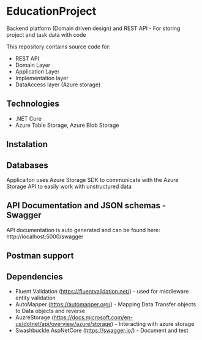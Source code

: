 # EducationProject
Backend platform (Domain driven design) and REST API - For storing project and task data with code

This repository contains source code for:

- REST API
- Domain Layer
- Application Layer
- Implementation layer
- DataAccess layer (Azure storage)

## Technologies

- .NET Core
- Azure Table Storage, Azure Blob Storage

## Instalation


## Databases
Applicaiton uses Azure Storage SDK to communicate with the Azure Storage API to easily work with unstructured data

## API Documentation and JSON schemas - Swagger

API documentation is auto generated and can be found here: http://localhost:5000/swagger

## Postman support
## Dependencies
- Fluent Validation (https://fluentvalidation.net/) - used for middleware entity validation
- AutoMapper (https://automapper.org/) - Mapping Data Transfer objects to Data objects and reverse
- AuzreStorage (https://docs.microsoft.com/en-us/dotnet/api/overview/azure/storage) - Interacting with azure storage
- Swashbuckle.AspNetCore (https://swagger.io/) - Document and test
